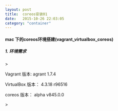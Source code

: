 ```yaml
---
layout: post
title:  coreos安装01
date:   2015-10-26 22:03:05
category: "container"
---
```

<h4>mac 下的coreos环境搭建(vagrant_virtualbox_coreos)</h4>
<h5>1. 环境需求</h5>>
<p> Vagrant 版本: agrant 1.7.4</p>
<p> VirtualBox 版本： 4.3.18 r96516 </p>
<p> coreos 版本： alpha v845.0.0</p>>

